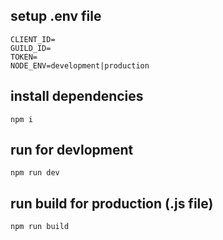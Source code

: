 ## setup .env file

```
CLIENT_ID=
GUILD_ID=
TOKEN=
NODE_ENV=development|production
```

## install dependencies
```
npm i
```

## run for devlopment
```
npm run dev
```

## run build for production (.js file)
```
npm run build
```
